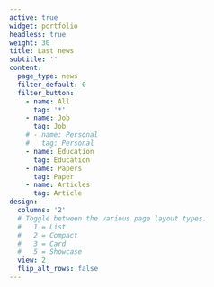 ```yaml
---
active: true
widget: portfolio
headless: true
weight: 30
title: Last news
subtitle: ''
content:
  page_type: news
  filter_default: 0
  filter_button:
    - name: All
      tag: '*'
    - name: Job
      tag: Job
    # - name: Personal
    #   tag: Personal
    - name: Education
      tag: Education
    - name: Papers
      tag: Paper
    - name: Articles
      tag: Article
design:
  columns: '2'
  # Toggle between the various page layout types.
  #   1 = List
  #   2 = Compact
  #   3 = Card
  #   5 = Showcase
  view: 2
  flip_alt_rows: false
---
```

